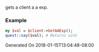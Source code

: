 gets a client a a exp.
### Example

```perl
my $val = $client->GetAAExp();
quest::say($val); # Returns uint
```


Generated On 2018-01-15T13:04:48-08:00